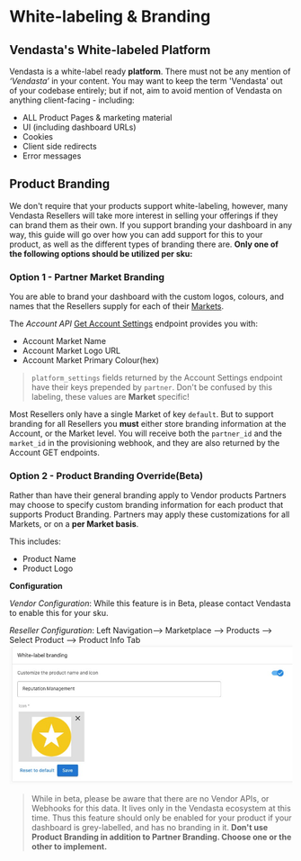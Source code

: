 # White-labeling & Branding

## Vendasta's White-labeled Platform

Vendasta is a white-label ready **platform**. There must not be any mention of _‘Vendasta’_ in your content.
You may want to keep the term 'Vendasta' out of your codebase entirely; but if not, aim to avoid mention of Vendasta on anything client-facing - including:
* ALL Product Pages & marketing material
* UI (including dashboard URLs)
* Cookies
* Client side redirects
* Error messages

## Product Branding

We don't require that your products support white-labeling, however, many Vendasta Resellers will take more interest in selling your offerings if they can brand them as their own. If you support branding your dashboard in any way, this guide will go over how you can add support for this to your product, as well as the different types of branding there are. **Only one of the following options should be utilized per sku:**

### Option 1 - Partner Market Branding

You are able to brand your dashboard with the custom logos, colours, and names that the Resellers supply for each of their [Markets](https://support.vendasta.com/hc/en-us/articles/4417442351639). 

The *Account API* [Get Account Settings](https://developers.vendasta.com/swaggerui#/account/get_account__account_id__settings) endpoint provides you with:

* Account Market Name
* Account Market Logo URL
* Account Market Primary Colour(hex)

<!--theme: info -->
> `platform_settings` fields returned by the Account Settings endpoint have their keys prepended by `partner`. Don't be confused by this labeling, these values are **Market** specific!

Most Resellers only have a single Market of key `default`. But to support branding for all Resellers you **must** either store branding information at the Account, or the Market level. You will receive both the `partner_id` and the `market_id` in the provisioning webhook, and they are also returned by the Account GET endpoints.

### Option 2 - Product Branding Override(Beta)

Rather than have their general branding apply to Vendor products Partners may choose to specify custom branding information for each product that supports Product Branding. Partners may apply these customizations for all Markets, or on a **per Market basis**.

This includes:
* Product Name
* Product Logo

**Configuration**

_Vendor Configuration_: While this feature is in Beta, please contact Vendasta to enable this for your sku.

_Reseller Configuration_: 
Left Navigation--> Marketplace --> Products --> Select Product --> Product Info Tab
![Product Branding Config](../../assets/images/guides/white_labeling/product_branding_settings.png)

<!--theme: warning -->
> While in beta, please be aware that there are no Vendor APIs, or Webhooks for this data. It lives only in the Vendasta ecosystem at this time. Thus this feature should only be enabled for your product if your dashboard is grey-labelled, and has no branding in it. **Don't use Product Branding in addition to Partner Branding. Choose one or the other to implement.**